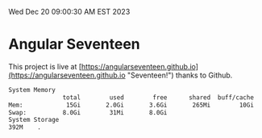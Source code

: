 Wed Dec 20 09:00:30 AM EST 2023

# Angular Seventeen


This project is live at [https://angularseventeen.github.io](https://angularseventeen.github.io "Seventeen!") thanks to Github.

```bash
System Memory
               total        used        free      shared  buff/cache   available
Mem:            15Gi       2.0Gi       3.6Gi       265Mi        10Gi        13Gi
Swap:          8.0Gi        31Mi       8.0Gi
System Storage
392M	.
```
```bash
